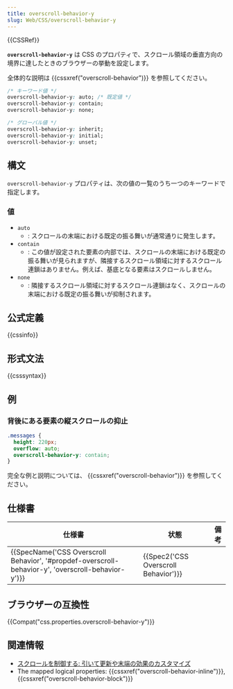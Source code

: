 ```yaml
---
title: overscroll-behavior-y
slug: Web/CSS/overscroll-behavior-y
---
```


{{CSSRef}}

**`overscroll-behavior-y`** は CSS のプロパティで、スクロール領域の垂直方向の境界に達したときのブラウザーの挙動を設定します。

全体的な説明は {{cssxref("overscroll-behavior")}} を参照してください。

```css
/* キーワード値 */
overscroll-behavior-y: auto; /* 既定値 */
overscroll-behavior-y: contain;
overscroll-behavior-y: none;

/* グローバル値 */
overscroll-behavior-y: inherit;
overscroll-behavior-y: initial;
overscroll-behavior-y: unset;
```

## 構文

`overscroll-behavior-y` プロパティは、次の値の一覧のうち一つのキーワードで指定します。

### 値

- `auto`
  - : スクロールの末端における既定の振る舞いが通常通りに発生します。
- `contain`
  - : この値が設定された要素の内部では、スクロールの末端における既定の振る舞いが見られますが、隣接するスクロール領域に対するスクロール連鎖はありません。例えば、基底となる要素はスクロールしません。
- `none`
  - : 隣接するスクロール領域に対するスクロール連鎖はなく、スクロールの末端における既定の振る舞いが抑制されます。

## 公式定義

{{cssinfo}}

## 形式文法

{{csssyntax}}

## 例

### 背後にある要素の縦スクロールの抑止

```css
.messages {
  height: 220px;
  overflow: auto;
  overscroll-behavior-y: contain;
}
```

完全な例と説明については、 {{cssxref("overscroll-behavior")}} を参照してください。

## 仕様書

| 仕様書                                                                                                                               | 状態                                             | 備考 |
| ------------------------------------------------------------------------------------------------------------------------------------ | ------------------------------------------------ | ---- |
| {{SpecName('CSS Overscroll Behavior', '#propdef-overscroll-behavior-y', 'overscroll-behavior-y')}} | {{Spec2('CSS Overscroll Behavior')}} |      |

## ブラウザーの互換性

{{Compat("css.properties.overscroll-behavior-y")}}

## 関連情報

- [スクロールを制御する: 引いて更新や末端の効果のカスタマイズ](https://developers.google.com/web/updates/2017/11/overscroll-behavior#demo)
- The mapped logical properties: {{cssxref("overscroll-behavior-inline")}}, {{cssxref("overscroll-behavior-block")}}
